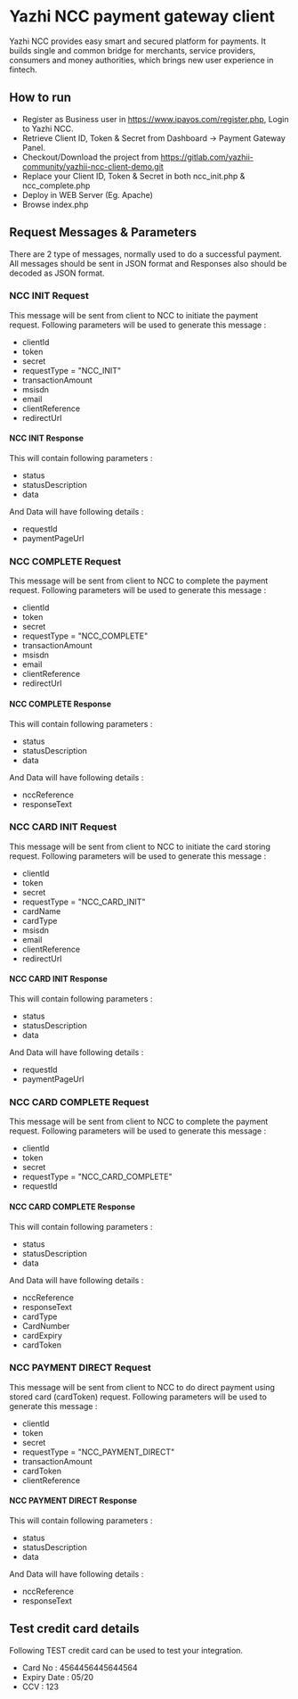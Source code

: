 # Yazhi NCC payment gateway client

Yazhi NCC provides easy smart and secured platform for payments. It builds single and common bridge for merchants, service providers, consumers and money authorities, which brings new user experience in fintech.

## How to run
* Register as Business user in https://www.ipayos.com/register.php, Login to Yazhi NCC.
* Retrieve Client ID, Token & Secret from Dashboard -> Payment Gateway Panel.
* Checkout/Download the project from https://gitlab.com/yazhii-community/yazhii-ncc-client-demo.git
* Replace your Client ID, Token & Secret in both ncc_init.php & ncc_complete.php
* Deploy in WEB Server (Eg. Apache)
* Browse index.php

## Request Messages & Parameters
There are 2 type of messages, normally used to do a successful payment. All messages should be sent in JSON format and Responses also should be decoded as JSON format.
### NCC INIT Request
This message will be sent from client to NCC to initiate the payment request. Following parameters will be used to generate this message :
* clientId
* token
* secret
* requestType = "NCC_INIT"
* transactionAmount
* msisdn
* email
* clientReference
* redirectUrl

#### NCC INIT Response
This will contain following parameters :
* status
* statusDescription
* data 

And Data will have following details :
* requestId
* paymentPageUrl

### NCC COMPLETE Request
This message will be sent from client to NCC to complete the payment request. Following parameters will be used to generate this message :
* clientId
* token
* secret
* requestType = "NCC_COMPLETE"
* transactionAmount
* msisdn
* email
* clientReference
* redirectUrl

#### NCC COMPLETE Response
This will contain following parameters :
* status
* statusDescription
* data 

And Data will have following details :
* nccReference
* responseText

### NCC CARD INIT Request
This message will be sent from client to NCC to initiate the card storing request. Following parameters will be used to generate this message :
* clientId
* token
* secret
* requestType = "NCC_CARD_INIT"
* cardName
* cardType
* msisdn
* email
* clientReference
* redirectUrl

#### NCC CARD INIT Response
This will contain following parameters :
* status
* statusDescription
* data 

And Data will have following details :
* requestId
* paymentPageUrl

### NCC CARD COMPLETE Request
This message will be sent from client to NCC to complete the payment request. Following parameters will be used to generate this message :
* clientId
* token
* secret
* requestType = "NCC_CARD_COMPLETE"
* requestId

#### NCC CARD COMPLETE Response
This will contain following parameters :
* status
* statusDescription
* data 

And Data will have following details :
* nccReference
* responseText
* cardType
* CardNumber
* cardExpiry
* cardToken

### NCC PAYMENT DIRECT Request
This message will be sent from client to NCC to do direct payment using stored card (cardToken) request. Following parameters will be used to generate this message :
* clientId
* token
* secret
* requestType = "NCC_PAYMENT_DIRECT"
* transactionAmount
* cardToken
* clientReference

#### NCC PAYMENT DIRECT Response
This will contain following parameters :
* status
* statusDescription
* data 

And Data will have following details :
* nccReference
* responseText

## Test credit card details
Following TEST credit card can be used to test your integration.
* Card No : 4564456445644564
* Expiry Date : 05/20
* CCV : 123
